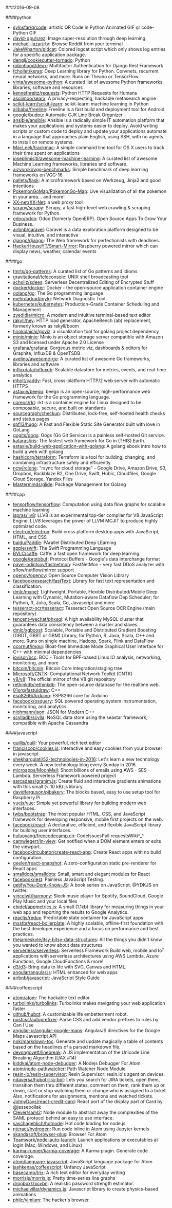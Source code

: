 ###2016-09-08

####python
* [sylnsfar/qrcode](https://github.com/sylnsfar/qrcode): artistic QR Code in Python Animated GIF qr code- Python  GIF
* [david-gpu/srez](https://github.com/david-gpu/srez): Image super-resolution through deep learning
* [michael-lazar/rtv](https://github.com/michael-lazar/rtv): Browse Reddit from your terminal
* [JakeWharton/pidcat](https://github.com/JakeWharton/pidcat): Colored logcat script which only shows log entries for a specific application package.
* [denglj/cookiecutter-tornado](https://github.com/denglj/cookiecutter-tornado): Python
* [robinhood/deux](https://github.com/robinhood/deux): Multifactor Authentication for Django Rest Framework
* [fchollet/keras](https://github.com/fchollet/keras): Deep Learning library for Python. Convnets, recurrent neural networks, and more. Runs on Theano or TensorFlow.
* [vinta/awesome-python](https://github.com/vinta/awesome-python): A curated list of awesome Python frameworks, libraries, software and resources
* [kennethreitz/requests](https://github.com/kennethreitz/requests): Python HTTP Requests for Humans
* [asciimoo/searx](https://github.com/asciimoo/searx): A privacy-respecting, hackable metasearch engine
* [scikit-learn/scikit-learn](https://github.com/scikit-learn/scikit-learn): scikit-learn: machine learning in Python
* [alibaba/freeline](https://github.com/alibaba/freeline): Freeline is a fast build and deployment tool for Android
* [google/budou](https://github.com/google/budou): Automatic CJK Line Break Organizer
* [ansible/ansible](https://github.com/ansible/ansible): Ansible is a radically simple IT automation platform that makes your applications and systems easier to deploy. Avoid writing scripts or custom code to deploy and update your applications automate in a language that approaches plain English, using SSH, with no agents to install on remote systems.
* [MacLeek/trackmac](https://github.com/MacLeek/trackmac): A simple command line tool for OS X users to track their time spent on applications
* [josephmisiti/awesome-machine-learning](https://github.com/josephmisiti/awesome-machine-learning): A curated list of awesome Machine Learning frameworks, libraries and software.
* [aizvorski/vgg-benchmarks](https://github.com/aizvorski/vgg-benchmarks): Simple benchmark of deep learning frameworks on VGG-16
* [pallets/flask](https://github.com/pallets/flask): A microframework based on Werkzeug, Jinja2 and good intentions
* [PokemonGoMap/PokemonGo-Map](https://github.com/PokemonGoMap/PokemonGo-Map):  Live visualization of all the pokemon in your area... and more!
* [XX-net/XX-Net](https://github.com/XX-net/XX-Net): a web proxy tool
* [scrapy/scrapy](https://github.com/scrapy/scrapy): Scrapy, a fast high-level web crawling & scraping framework for Python.
* [odoo/odoo](https://github.com/odoo/odoo): Odoo (formerly OpenERP). Open Source Apps To Grow Your Business.
* [airbnb/caravel](https://github.com/airbnb/caravel): Caravel is a data exploration platform designed to be visual, intuitive, and interactive
* [django/django](https://github.com/django/django): The Web framework for perfectionists with deadlines.
* [HackerHouseYT/Smart-Mirror](https://github.com/HackerHouseYT/Smart-Mirror): Raspberry powered mirror which can display news, weather, calendar events

####go
* [tmrts/go-patterns](https://github.com/tmrts/go-patterns): A curated list of Go patterns and idioms
* [gravitational/teleconsole](https://github.com/gravitational/teleconsole): UNIX shell broadcasting tool
* [schollz/sdees](https://github.com/schollz/sdees): Serverless Decentralized Editing of Encrypted Stuff
* [docker/docker](https://github.com/docker/docker): Docker - the open-source application container engine
* [golang/go](https://github.com/golang/go): The Go programming language
* [mehrdadrad/mylg](https://github.com/mehrdadrad/mylg): Network Diagnostic Tool
* [kubernetes/kubernetes](https://github.com/kubernetes/kubernetes): Production-Grade Container Scheduling and Management
* [zyedidia/micro](https://github.com/zyedidia/micro): A modern and intuitive terminal-based text editor
* [rakyll/hey](https://github.com/rakyll/hey): HTTP load generator, ApacheBench (ab) replacement, formerly known as rakyll/boom
* [hirokidaichi/goviz](https://github.com/hirokidaichi/goviz): a visualization tool for golang project dependency
* [minio/minio](https://github.com/minio/minio): Minio is an object storage server compatible with Amazon S3 and licensed under Apache 2.0 License
* [grafana/grafana](https://github.com/grafana/grafana): Gorgeous metric viz, dashboards & editors for Graphite, InfluxDB & OpenTSDB
* [avelino/awesome-go](https://github.com/avelino/awesome-go): A curated list of awesome Go frameworks, libraries and software
* [influxdata/influxdb](https://github.com/influxdata/influxdb): Scalable datastore for metrics, events, and real-time analytics
* [mholt/caddy](https://github.com/mholt/caddy): Fast, cross-platform HTTP/2 web server with automatic HTTPS
* [astaxie/beego](https://github.com/astaxie/beego): beego is an open-source, high-performance web framework for the Go programming language.
* [coreos/rkt](https://github.com/coreos/rkt): rkt is a container engine for Linux designed to be composable, secure, and built on standards
* [sourcegraph/checkup](https://github.com/sourcegraph/checkup): Distributed, lock-free, self-hosted health checks and status pages
* [spf13/hugo](https://github.com/spf13/hugo): A Fast and Flexible Static Site Generator built with love in GoLang
* [gogits/gogs](https://github.com/gogits/gogs): Gogs (Go Git Service) is a painless self-hosted Git service.
* [kataras/iris](https://github.com/kataras/iris): The fastest web framework for Go in (THIS) Earth.
* [astaxie/build-web-application-with-golang](https://github.com/astaxie/build-web-application-with-golang): A golang ebook intro how to build a web with golang
* [hashicorp/terraform](https://github.com/hashicorp/terraform): Terraform is a tool for building, changing, and combining infrastructure safely and efficiently.
* [ncw/rclone](https://github.com/ncw/rclone): "rsync for cloud storage" - Google Drive, Amazon Drive, S3, Dropbox, Backblaze B2, One Drive, Swift, Hubic, Cloudfiles, Google Cloud Storage, Yandex Files
* [Masterminds/glide](https://github.com/Masterminds/glide): Package Management for Golang

####cpp
* [tensorflow/tensorflow](https://github.com/tensorflow/tensorflow): Computation using data flow graphs for scalable machine learning
* [ispras/llv8](https://github.com/ispras/llv8): LLV8 is an experimental top-tier compiler for V8 JavaScript Engine. LLV8 leverages the power of LLVM MCJIT to produce highly optimized code.
* [electron/electron](https://github.com/electron/electron): Build cross platform desktop apps with JavaScript, HTML, and CSS
* [baidu/Paddle](https://github.com/baidu/Paddle): PArallel Distributed Deep LEarning
* [apple/swift](https://github.com/apple/swift): The Swift Programming Language
* [BVLC/caffe](https://github.com/BVLC/caffe): Caffe: a fast open framework for deep learning.
* [google/protobuf](https://github.com/google/protobuf): Protocol Buffers - Google's data interchange format
* [pavel-odintsov/fastnetmon](https://github.com/pavel-odintsov/fastnetmon): FastNetMon - very fast DDoS analyzer with sflow/netflow/mirror support
* [opencv/opencv](https://github.com/opencv/opencv): Open Source Computer Vision Library
* [facebookresearch/fastText](https://github.com/facebookresearch/fastText): Library for fast text representation and classification.
* [dmlc/mxnet](https://github.com/dmlc/mxnet): Lightweight, Portable, Flexible Distributed/Mobile Deep Learning with Dynamic, Mutation-aware Dataflow Dep Scheduler; for Python, R, Julia, Scala, Go, Javascript and more
* [tesseract-ocr/tesseract](https://github.com/tesseract-ocr/tesseract): Tesseract Open Source OCR Engine (main repository)
* [tencent-wechat/phxsql](https://github.com/tencent-wechat/phxsql): A high availability MySQL cluster that guarantees data consistency between a master and slaves.
* [dmlc/xgboost](https://github.com/dmlc/xgboost): Scalable, Portable and Distributed Gradient Boosting (GBDT, GBRT or GBM) Library, for Python, R, Java, Scala, C++ and more. Runs on single machine, Hadoop, Spark, Flink and DataFlow
* [ocornut/imgui](https://github.com/ocornut/imgui): Bloat-free Immediate Mode Graphical User interface for C++ with minimal dependencies
* [iovisor/bcc](https://github.com/iovisor/bcc): BCC - Tools for BPF-based Linux IO analysis, networking, monitoring, and more
* [bitcoin/bitcoin](https://github.com/bitcoin/bitcoin): Bitcoin Core integration/staging tree
* [Microsoft/CNTK](https://github.com/Microsoft/CNTK): Computational Network Toolkit (CNTK)
* [v8/v8](https://github.com/v8/v8): The official mirror of the V8 git repository
* [rethinkdb/rethinkdb](https://github.com/rethinkdb/rethinkdb): The open-source database for the realtime web.
* [01org/fastuidraw](https://github.com/01org/fastuidraw): C++
* [esp8266/Arduino](https://github.com/esp8266/Arduino): ESP8266 core for Arduino
* [facebook/osquery](https://github.com/facebook/osquery): SQL powered operating system instrumentation, monitoring, and analytics.
* [nlohmann/json](https://github.com/nlohmann/json): JSON for Modern C++
* [scylladb/scylla](https://github.com/scylladb/scylla): NoSQL data store using the seastar framework, compatible with Apache Cassandra

####javascript
* [quilljs/quill](https://github.com/quilljs/quill): Your powerful, rich text editor
* [franciscop/cookies.js](https://github.com/franciscop/cookies.js): Interactive and easy cookies from your browser in javascript
* [shekhargulati/52-technologies-in-2016](https://github.com/shekhargulati/52-technologies-in-2016): Let's learn a new technology every week. A new technology blog every Sunday in 2016.
* [microapps/MoonMail](https://github.com/microapps/MoonMail): Shoot billions of emails using AWS - SES - Lambda. Serverless Framework powered project
* [sarcadass/granim.js](https://github.com/sarcadass/granim.js): Create fluid and interactive gradients animations with this small (< 10 kB) js library.
* [davidferguson/pibakery](https://github.com/davidferguson/pibakery): The blocks based, easy to use setup tool for Raspberry Pi
* [vuejs/vue](https://github.com/vuejs/vue): Simple yet powerful library for building modern web interfaces.
* [twbs/bootstrap](https://github.com/twbs/bootstrap): The most popular HTML, CSS, and JavaScript framework for developing responsive, mobile first projects on the web.
* [facebook/react](https://github.com/facebook/react): A declarative, efficient, and flexible JavaScript library for building user interfaces.
* [huluoyang/freecodecamp.cn](https://github.com/huluoyang/freecodecamp.cn): CodeIssuesPull requestsWiki^_^
* [camwiegert/in-view](https://github.com/camwiegert/in-view): Get notified when a DOM element enters or exits the viewport. 
* [facebookincubator/create-react-app](https://github.com/facebookincubator/create-react-app): Create React apps with no build configuration.
* [geelen/react-snapshot](https://github.com/geelen/react-snapshot): A zero-configuration static pre-renderer for React apps
* [smalldots/smalldots](https://github.com/smalldots/smalldots): Small, smart and elegant modules for React
* [facebook/jest](https://github.com/facebook/jest): Painless JavaScript Testing.
* [getify/You-Dont-Know-JS](https://github.com/getify/You-Dont-Know-JS): A book series on JavaScript. @YDKJS on twitter.
* [vincelwt/harmony](https://github.com/vincelwt/harmony): Sleek music player for Spotify, SoundCloud, Google Play Music and your local files
* [ebidel/appmetrics.js](https://github.com/ebidel/appmetrics.js): A small (1.1kb) library for measuring things in your web app and reporting the results to Google Analytics.
* [reactjs/redux](https://github.com/reactjs/redux): Predictable state container for JavaScript apps
* [mxstbr/react-boilerplate](https://github.com/mxstbr/react-boilerplate):  A highly scalable, offline-first foundation with the best developer experience and a focus on performance and best practices.
* [thejameskyle/itsy-bitsy-data-structures](https://github.com/thejameskyle/itsy-bitsy-data-structures):  All the things you didn't know you wanted to know about data structures
* [serverless/serverless](https://github.com/serverless/serverless): Serverless Framework  Build web, mobile and IoT applications with serverless architectures using AWS Lambda, Azure Functions, Google CloudFunctions & more! 
* [d3/d3](https://github.com/d3/d3): Bring data to life with SVG, Canvas and HTML. 
* [angular/angular.js](https://github.com/angular/angular.js): HTML enhanced for web apps
* [airbnb/javascript](https://github.com/airbnb/javascript): JavaScript Style Guide

####coffeescript
* [atom/atom](https://github.com/atom/atom): The hackable text editor
* [turbolinks/turbolinks](https://github.com/turbolinks/turbolinks): Turbolinks makes navigating your web application faster
* [github/hubot](https://github.com/github/hubot): A customizable life embetterment robot.
* [postcss/autoprefixer](https://github.com/postcss/autoprefixer): Parse CSS and add vendor prefixes to rules by Can I Use
* [angular-ui/angular-google-maps](https://github.com/angular-ui/angular-google-maps): AngularJS directives for the Google Maps Javascript API
* [nok/markdown-toc](https://github.com/nok/markdown-toc): Generate and update magically a table of contents based on the headlines of a parsed markdown file.
* [devongovett/linebreak](https://github.com/devongovett/linebreak): A JS implementation of the Unicode Line Breaking Algorithm (UAX #14)
* [kiddkai/atom-node-debugger](https://github.com/kiddkai/atom-node-debugger): A Nodejs Debugger For Atom
* [atom/node-pathwatcher](https://github.com/atom/node-pathwatcher): Path Watcher Node Module
* [resin-io/resin-supervisor](https://github.com/resin-io/resin-supervisor): Resin Supervisor: resin.io's agent on devices.
* [ndaversa/hubot-jira-bot](https://github.com/ndaversa/hubot-jira-bot): Lets you search for JIRA tickets, open them, transition them thru different states, comment on them, rank them up or down, start or stop watching them or change who is assigned to a ticket. Also, notifications for assignments, mentions and watched tickets.
* [JohnyDays/react-credit-card](https://github.com/JohnyDays/react-credit-card): React port of the display part of Card by @jessepollak
* [Clever/saml2](https://github.com/Clever/saml2): Node module to abstract away the complexities of the SAML protocol behind an easy to use interface.
* [saschagehlich/hotnode](https://github.com/saschagehlich/hotnode): Hot code loading for node.js
* [nteract/hydrogen](https://github.com/nteract/hydrogen):  Run code inline in Atom using Jupyter kernels
* [skandasoft/browser-plus](https://github.com/skandasoft/browser-plus): Browser For Atom
* [Teamwork/node-auto-launch](https://github.com/Teamwork/node-auto-launch): Launch applications or executables at login (Mac, Windows, and Linux)
* [karma-runner/karma-coverage](https://github.com/karma-runner/karma-coverage): A Karma plugin. Generate code coverage.
* [atom/language-javascript](https://github.com/atom/language-javascript): JavaScript language package for Atom
* [jashkenas/coffeescript](https://github.com/jashkenas/coffeescript): Unfancy JavaScript
* [basecamp/trix](https://github.com/basecamp/trix): A rich text editor for everyday writing
* [morrisjs/morris.js](https://github.com/morrisjs/morris.js): Pretty time-series line graphs
* [dropbox/zxcvbn](https://github.com/dropbox/zxcvbn): A realistic password strength estimator.
* [michaelvillar/dynamics.js](https://github.com/michaelvillar/dynamics.js): Javascript library to create physics-based animations
* [philc/vimium](https://github.com/philc/vimium): The hacker's browser.
